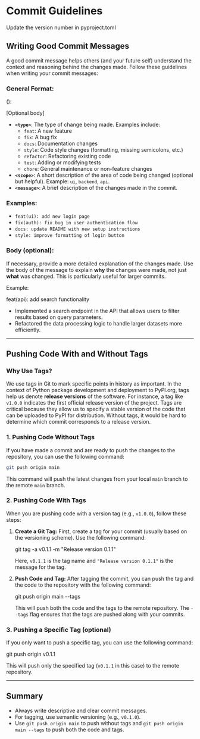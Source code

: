 # Commit Guidelines

Update the version number in pyproject.toml

## Writing Good Commit Messages

A good commit message helps others (and your future self) understand the context and reasoning behind the changes made. Follow these guidelines when writing your commit messages:

### General Format:

<type>(<scope>): <message>

[Optional body]

- **`<type>`**: The type of change being made. Examples include:
  - `feat`: A new feature
  - `fix`: A bug fix
  - `docs`: Documentation changes
  - `style`: Code style changes (formatting, missing semicolons, etc.)
  - `refactor`: Refactoring existing code
  - `test`: Adding or modifying tests
  - `chore`: General maintenance or non-feature changes
- **`<scope>`**: A short description of the area of code being changed (optional but helpful). Example: `ui`, `backend`, `api`.
- **`<message>`**: A brief description of the changes made in the commit.

### Examples:
- `feat(ui): add new login page`
- `fix(auth): fix bug in user authentication flow`
- `docs: update README with new setup instructions`
- `style: improve formatting of login button`

### Body (optional):
If necessary, provide a more detailed explanation of the changes made. Use the body of the message to explain **why** the changes were made, not just **what** was changed. This is particularly useful for larger commits.

Example:

feat(api): add search functionality

- Implemented a search endpoint in the API that allows users to filter results based on query parameters.
- Refactored the data processing logic to handle larger datasets more efficiently.

---

## Pushing Code With and Without Tags

### Why Use Tags?
We use tags in Git to mark specific points in history as important. In the context of Python package development and deployment to PyPI.org, tags help us denote **release versions** of the software. For instance, a tag like `v1.0.0` indicates the first official release version of the project. Tags are critical because they allow us to specify a stable version of the code that can be uploaded to PyPI for distribution. Without tags, it would be hard to determine which commit corresponds to a release version.

### 1. Pushing Code Without Tags

If you have made a commit and are ready to push the changes to the repository, you can use the following command:

```bash
git push origin main
```

This command will push the latest changes from your local `main` branch to the remote `main` branch.

### 2. Pushing Code With Tags

When you are pushing code with a version tag (e.g., `v1.0.0`), follow these steps:

1. **Create a Git Tag:**
   First, create a tag for your commit (usually based on the versioning scheme). Use the following command:

   git tag -a v0.1.1 -m "Release version 0.1.1"

   Here, `v0.1.1` is the tag name and `"Release version 0.1.1"` is the message for the tag.

2. **Push Code and Tag:**
   After tagging the commit, you can push the tag and the code to the repository with the following command:

   git push origin main --tags

   This will push both the code and the tags to the remote repository. The `--tags` flag ensures that the tags are pushed along with your commits.

### 3. Pushing a Specific Tag (optional)

If you only want to push a specific tag, you can use the following command:

git push origin v0.1.1

This will push only the specified tag (`v0.1.1` in this case) to the remote repository.

---

## Summary

- Always write descriptive and clear commit messages.
- For tagging, use semantic versioning (e.g., `v0.1.0`).
- Use `git push origin main` to push without tags and `git push origin main --tags` to push both the code and tags.